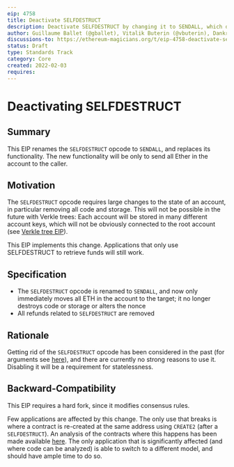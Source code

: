 ```yaml
---
eip: 4758
title: Deactivate SELFDESTRUCT
description: Deactivate SELFDESTRUCT by changing it to SENDALL, which does recover all funds to the caller but does not delete any contract code or storage.
author: Guillaume Ballet (@gballet), Vitalik Buterin (@vbuterin), Dankrad Feist (@dankrad)
discussions-to: https://ethereum-magicians.org/t/eip-4758-deactivate-selfdestruct/8710
status: Draft
type: Standards Track
category: Core
created: 2022-02-03
requires: 
---
```


# Deactivating SELFDESTRUCT

## Summary

This EIP renames the `SELFDESTRUCT` opcode to `SENDALL`, and replaces its functionality. The new functionality will be only to send all Ether in the account to the caller.

## Motivation

The `SELFDESTRUCT` opcode requires large changes to the state of an account, in particular removing all code and storage. This will not be possible in the future with Verkle trees: Each account will be stored in many different account keys, which will not be obviously connected to the root account (see [Verkle tree EIP](https://notes.ethereum.org/5HDhQXstTaKtVqVbS7S9yw)).

This EIP implements this change. Applications that only use SELFDESTRUCT to retrieve funds will still work.

## Specification

 * The `SELFDESTRUCT` opcode is renamed to `SENDALL`, and now only immediately moves all ETH in the account to the target; it no longer destroys code or storage or alters the nonce
 * All refunds related to `SELFDESTRUCT` are removed

## Rationale

Getting rid of the `SELFDESTRUCT` opcode has been considered in the past (for arguments see [here](https://hackmd.io/@vbuterin/selfdestruct)), and there are currently no strong reasons to use it. Disabling it will be a requirement for statelessness.

## Backward-Compatibility

This EIP requires a hard fork, since it modifies consensus rules.

Few applications are affected by this change. The only use that breaks is where a contract is re-created at the same address using `CREATE2` (after a `SELFDESTRUCT`). An analysis of the contracts where this happens has been made available [here](https://hackmd.io/@albus/rkAbjAsWF). The only application that is significantly affected (and where code can be analyzed) is able to switch to a different model, and should have ample time to do so.